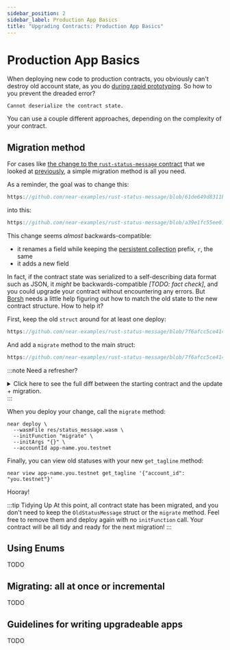 ```yaml
---
sidebar_position: 2
sidebar_label: Production App Basics
title: "Upgrading Contracts: Production App Basics"
---
```


# Production App Basics

When deploying new code to production contracts, you obviously can't destroy old account state, as you do [during rapid prototyping](./prototyping.md). So how to you prevent the dreaded error?

    Cannot deserialize the contract state.

You can use a couple different approaches, depending on the complexity of your contract.

## Migration method

For cases like [the change to the `rust-status-message` contract](https://github.com/near-examples/rust-status-message/commit/a39e1fc55ee018b631e3304ba6f0884b7558873e) that we looked at [previously](./prototyping.md), a simple migration method is all you need.

As a reminder, the goal was to change this:

```rust reference
https://github.com/near-examples/rust-status-message/blob/61de649d8311bef5957c129e6ad1407101a0f873/src/lib.rs#L9-L19
```

into this:

```rust reference
https://github.com/near-examples/rust-status-message/blob/a39e1fc55ee018b631e3304ba6f0884b7558873e/src/lib.rs#L9-L21
```

This change seems _almost_ backwards-compatible:

* it renames a field while keeping the [persistent collection](../contract-structure/collections.md) prefix, `r`, the same
* it adds a new field

In fact, if the contract state was serialized to a self-describing data format such as JSON, it _might_ be backwards-compatible _[TODO: fact check]_, and you could upgrade your contract without encountering any errors. But [Borsh](../contract-interface/serialization-interface.md) needs a little help figuring out how to match the old state to the new contract structure. How to help it?

First, keep the old `struct` around for at least one deploy:

```rust reference
https://github.com/near-examples/rust-status-message/blob/7f6afcc5ce414271fdf9bc750f666c062a6d697e/src/lib.rs#L7-L10
```

And add a `migrate` method to the main struct:

```rust reference
https://github.com/near-examples/rust-status-message/blob/7f6afcc5ce414271fdf9bc750f666c062a6d697e/src/lib.rs#L48-L56
```

:::note Need a refresher?
<details>
<summary>Click here to see the full diff between the starting contract and the update + migration.</summary>

```diff
+#[derive(BorshDeserialize, BorshSerialize)]
+pub struct OldStatusMessage {
+    records: LookupMap<String, String>,
+}
+
 #[near_bindgen]
 #[derive(BorshDeserialize, BorshSerialize)]
 pub struct StatusMessage {
-    records: LookupMap<String, String>,
+    taglines: LookupMap<String, String>,
+    bios: LookupMap<String, String>,
 }
 
 impl Default for StatusMessage {
     fn default() -> Self {
         Self {
-            records: LookupMap::new(b"r".to_vec()),
+            taglines: LookupMap::new(b"r".to_vec()),
+            bios: LookupMap::new(b"b".to_vec()),
         }
     }
 }
 
 #[near_bindgen]
 impl StatusMessage {
-    pub fn set_status(&mut self, message: String) {
+    pub fn set_tagline(&mut self, message: String) {
         let account_id = env::signer_account_id();
-        self.records.insert(&account_id, &message);
+        self.taglines.insert(&account_id, &message);
+    }
+
+    pub fn get_tagline(&self, account_id: String) -> Option<String> {
+        return self.taglines.get(&account_id);
     }

-    pub fn get_status(&self, account_id: String) -> Option<String> {
-        return self.records.get(&account_id);
+    pub fn set_bio(&mut self, message: String) {
+        let account_id = env::signer_account_id();
+        self.bios.insert(&account_id, &message);
+    }
+
+    pub fn get_bio(&self, account_id: String) -> Option<String> {
+        return self.bios.get(&account_id);
+    }
+
+    #[private]
+    #[init(ignore_state)]
+    pub fn migrate() -> Self {
+        let old_state: OldStatusMessage = env::state_read().expect("failed");
+        Self {
+            taglines: old_state.records,
+            bios: LookupMap::new(b"b".to_vec()),
+        }
     }
 }
```
</details>
:::

When you deploy your change, call the `migrate` method:

    near deploy \
      --wasmFile res/status_message.wasm \
      --initFunction "migrate" \
      --initArgs "{}" \
      --accountId app-name.you.testnet

Finally, you can view old statuses with your new `get_tagline` method:

    near view app-name.you.testnet get_tagline '{"account_id": "you.testnet"}'

Hooray!

:::tip Tidying Up
At this point, all contract state has been migrated, and you don't need to keep the `OldStatusMessage` struct or the `migrate` method. Feel free to remove them and deploy again with no `initFunction` call. Your contract will be all tidy and ready for the next migration!
:::

## Using Enums

TODO

## Migrating: all at once or incremental

TODO

## Guidelines for writing upgradeable apps

TODO

